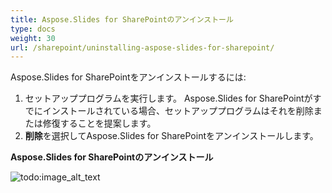 ```yaml
---
title: Aspose.Slides for SharePointのアンインストール
type: docs
weight: 30
url: /sharepoint/uninstalling-aspose-slides-for-sharepoint/
---
```


Aspose.Slides for SharePointをアンインストールするには: 

1. セットアッププログラムを実行します。
   Aspose.Slides for SharePointがすでにインストールされている場合、セットアッププログラムはそれを削除または修復することを提案します。 
2. **削除**を選択してAspose.Slides for SharePointをアンインストールします。

**Aspose.Slides for SharePointのアンインストール** 

![todo:image_alt_text](uninstalling-aspose-slides-for-sharepoint_1.png)